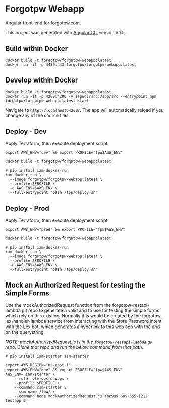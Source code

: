 # Forgotpw Webapp

Angular front-end for forgotpw.com.

This project was generated with [Angular CLI](https://github.com/angular/angular-cli) version 6.1.5.

## Build within Docker

```shell
docker build -t forgotpw/forgotpw-webapp:latest .
docker run -it -p 4430:443 forgotpw/forgotpw-webapp:latest
```

## Develop within Docker

```shell
docker build -t forgotpw/forgotpw-webapp:latest .
docker run -it -p 4200:4200 -v $(pwd)/src:/app/src --entrypoint npm forgotpw/forgotpw-webapp:latest start
```

Navigate to `http://localhost:4200/`. The app will automatically reload if you change any of the source files.

## Deploy - Dev

Apply Terraform, then execute deployment script:

```shell
export AWS_ENV="dev" && export PROFILE="fpw$AWS_ENV"

docker build -t forgotpw/forgotpw-webapp:latest .

# pip install iam-docker-run
iam-docker-run \
  --image forgotpw/forgotpw-webapp:latest \
  --profile $PROFILE \
  -e AWS_ENV=$AWS_ENV \
  --full-entrypoint "bash /app/deploy.sh"
```

## Deploy - Prod

Apply Terraform, then execute deployment script:

```shell
export AWS_ENV="prod" && export PROFILE="fpw$AWS_ENV"

docker build -t forgotpw/forgotpw-webapp:latest .

# pip install iam-docker-run
iam-docker-run \
  --image forgotpw/forgotpw-webapp:latest \
  --profile $PROFILE \
  -e AWS_ENV=$AWS_ENV \
  --full-entrypoint "bash /app/deploy.sh"
```

## Mock an Authorized Request for testing the Simple Forms

Use the mockAuthorizedRequest function from the forgotpw-restapi-lambda git repo to generate a valid arid to use for testing the simple forms which rely on this existing.  Normally this would be created by the forgotpw-lex-handler-lambda service from interacting with the Store Password intent with the Lex bot, which generates a hyperlink to this web app with the arid on the querystring.

*NOTE: mockAuthorizedRequest.js is in the `forgotpw-restapi-lambda` git repo.  Clone that repo and run the below command from that path.*

```shell
# pip install iam-starter ssm-starter

export AWS_REGION="us-east-1"
export AWS_ENV="dev" && export PROFILE="fpw$AWS_ENV"
AWS_ENV= iam-starter \
    --role role-ops-devops \
    --profile $PROFILE \
    --command ssm-starter \
    --ssm-name /fpw/ \
    --command node mockAuthorizedRequest.js abc999 609-555-1212 testapp 0
```
